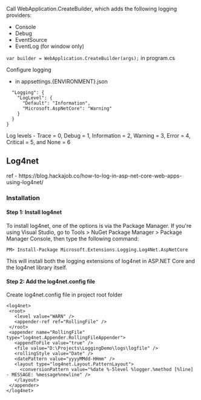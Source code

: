 Call WebApplication.CreateBuilder, which adds the following logging providers:
- Console
- Debug
- EventSource
- EventLog (for window only)

``var builder = WebApplication.CreateBuilder(args);`` in program.cs

Configure logging
- in appsettings.{ENVIRONMENT}.json
```{
  "Logging": {
    "LogLevel": {
      "Default": "Information",
      "Microsoft.AspNetCore": "Warning"
    }
  }
}

```
Log levels - Trace = 0, Debug = 1, Information = 2, Warning = 3, Error = 4, Critical = 5, and None = 6

<h2> Log4net </h2>
ref - https://blog.hackajob.co/how-to-log-in-asp-net-core-web-apps-using-log4net/

<h3>Installation</h3>
<h4>Step 1: Install log4net</h4>
To install log4net, one of the options is via the Package Manager. If you're using Visual Studio, go to Tools > NuGet Package Manager > Package Manager Console, then type the following command:

``PM> Install-Package Microsoft.Extensions.Logging.Log4Net.AspNetCore``

This will install both the logging extensions of log4net in ASP.NET Core and the log4net library itself.

<h4>Step 2: Add the log4net.config file</h4>
Create log4net.config file in project root folder

 ```html:
<log4net>
  <root>
    <level value="WARN" />
    <appender-ref ref="RollingFile" />
  </root>
  <appender name="RollingFile" type="log4net.Appender.RollingFileAppender">
    <appendToFile value="true" />
    <file value="D:\Projects\LoggingDemo\logs\logfile" />
    <rollingStyle value="Date" />
    <datePattern value="yyyyMMdd-HHmm" />
    <layout type="log4net.Layout.PatternLayout">
      <conversionPattern value="%date %-5level %logger.%method [%line] - MESSAGE: %message%newline" />
    </layout>
  </appender>
</log4net>
```

